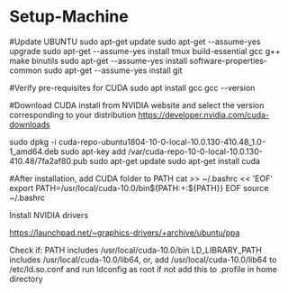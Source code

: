 # Setup-Machine

#Update UBUNTU
sudo apt-get update
sudo apt-get --assume-yes upgrade
sudo apt-get --assume-yes install tmux build-essential gcc g++ make binutils
sudo apt-get --assume-yes install software-properties-common
sudo apt-get --assume-yes install git

#Verify pre-requisites for CUDA
sudo apt install gcc
gcc --version

#Download CUDA install from NVIDIA website and select the version corresponding to your distribution
https://developer.nvidia.com/cuda-downloads

sudo dpkg -i cuda-repo-ubuntu1804-10-0-local-10.0.130-410.48_1.0-1_amd64.deb
sudo apt-key add /var/cuda-repo-10-0-local-10.0.130-410.48/7fa2af80.pub
sudo apt-get update
sudo apt-get install cuda

#After installation, add CUDA folder to PATH
cat >> ~/.bashrc << 'EOF'
export PATH=/usr/local/cuda-10.0/bin${PATH:+:${PATH}}
EOF
source ~/.bashrc



Install NVIDIA drivers

https://launchpad.net/~graphics-drivers/+archive/ubuntu/ppa


Check if:
PATH includes /usr/local/cuda-10.0/bin
LD_LIBRARY_PATH includes /usr/local/cuda-10.0/lib64, or, add /usr/local/cuda-10.0/lib64 to /etc/ld.so.conf and run ldconfig as root
 if not add this to .profile in home directory
